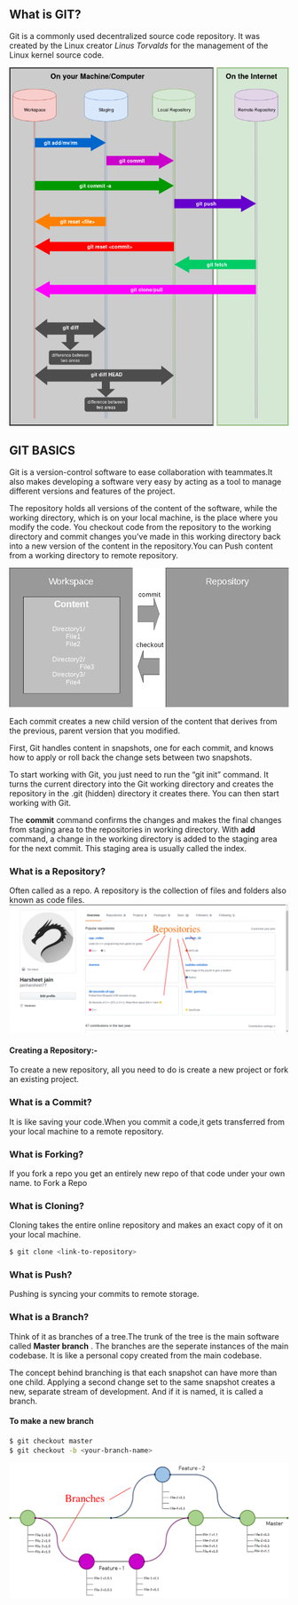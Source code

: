 ## What is GIT?
Git is a commonly used decentralized source code repository. It was created by the Linux creator _Linus Torvalds_ for the management of the Linux kernel source code. 


![GIT AREAS](images/Git.png)

## GIT BASICS  
Git is a version-control software to ease collaboration with teammates.It also makes developing a software very easy by acting as a tool to manage different versions and features of the project.

The repository holds all versions of the content of the software, while the working directory, which is on your local machine, is the place where you modify the code. You checkout code from the repository to the working directory and commit changes you’ve made in this working directory back into a new version of the content in the repository.You can Push content from a working directory to remote repository.

![flow of content](images/flow_of_content.png)

Each commit creates a new child version of the content that derives from the previous, parent version that you modified.

First, Git handles content in snapshots, one for each commit, and knows how to apply or roll back the change sets between two snapshots.

To start working with Git, you just need to run the “git init” command. It turns the current directory into the Git working directory and creates the repository in the .git (hidden) directory it creates there. You can then start working with Git.

The **commit** command confirms the changes and makes the final changes from staging area to the repositories in working directory. With **add** command, a change in the working directory is added to the staging area for the next commit. This staging area is usually called the index.

### What is a Repository?  

Often called as a repo. A repository is the collection of files and folders also known as code files.
![Repo](images/repo.png)

#### Creating a Repository:-  
To create a new repository, all you need to do is create a new project or fork an existing project.

### What is a Commit?  

It is like saving your code.When you commit a code,it gets transferred from your local machine to a remote repository.

### What is Forking?
If you fork a repo you get an entirely new repo of that code under your own name.
to Fork a Repo

### What is Cloning?
Cloning takes the entire online repository and makes an exact copy of it on your local machine.
```sh
$ git clone <link-to-repository>
```

### What is Push?

Pushing is syncing your commits to remote storage.

### What is a Branch?

Think of it as branches of a tree.The trunk of the tree is the main software called **Master branch** . The branches are the seperate instances of the main codebase. It is like a personal copy created from the main codebase.

The concept behind branching is that each snapshot can have more than one child. Applying a second change set to the same snapshot creates a new, separate stream of development. And if it is named, it is called a branch.  
#### To make a new branch
```sh
$ git checkout master
$ git checkout -b <your-branch-name>
```
![Branches](images/branches.png)



